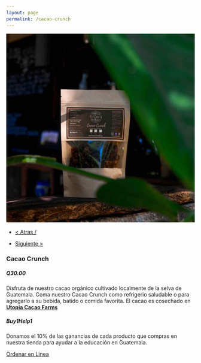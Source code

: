 ```yaml
---
layout: page
permalink: /cacao-crunch
---
```

<div class="region">
	<div class="container">
			<div class="row">
			<div class="col-md-8 col-xs-12">
				<img class="img-responsive" src="/images/cacao-crunch.jpg">
			</div>
			<div class="col-md-4 col-xs-12">
				<ul>
				<li><a href="/cacao-nibs"><p> < Atras /</p></a> </li>
				<li> <a href="/moccha-crunch"><p> Siguiente > </p></a> </li>
				</ul>
				<h3>Cacao Crunch</h3>
				<h5><strong>Q30.00</strong></h5>
				<p>Disfruta de nuestro cacao orgánico cultivado localmente de la selva de Guatemala. Coma nuestro Cacao Crunch como refrigerio saludable o para agregarlo a su bebida, batido o comida favorita. El cacao es cosechado en <a href="https://www.utopiaecohotel.com/collections/utopia-cacao-farms" target="_blank"><strong>Utopia Cacao Farms</strong></a> </p>
				<h5>Buy1Help1</h5>
				<p>Donamos el 10% de las ganancias de cada producto que compras en nuestra tienda para ayudar a la educaci&oacute;n en Guatemala.</p>
				<a href="/orden-utopia-cacao" id="button">Ordenar en Linea</a>
			</div>
		</div>
	</div>
</div>